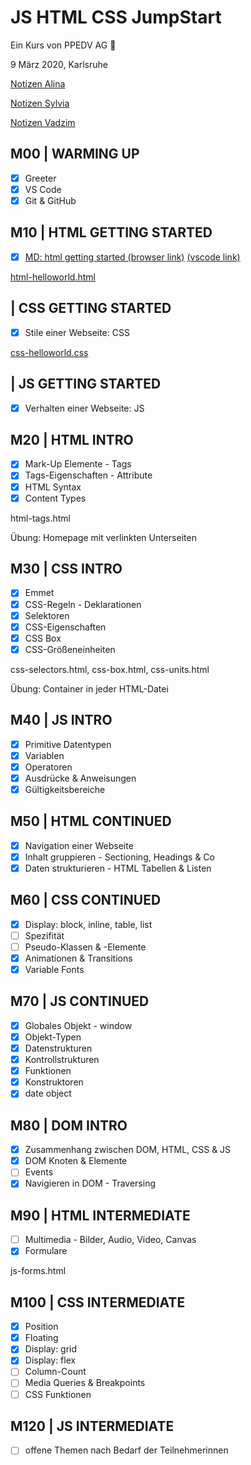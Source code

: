 # JS HTML CSS JumpStart

Ein Kurs von PPEDV AG :rocket:

9 März 2020, Karlsruhe

[Notizen Alina](./alina/a-notes.md)

[Notizen Sylvia](./sylvia/s-notes.md)

[Notizen Vadzim](./vadzim/v-notes.md)

## M00 | WARMING UP

- [x] Greeter
- [x] VS Code
- [x] Git & GitHub

## M10 | HTML GETTING STARTED

- [x] [MD: html getting started (browser link)](https://github.com/ppedvAG/JS-HTML-CSS-GK-KA-090320/blob/master/vadzim/theory-app/slides/HTML.md#html--getting-started) [(vscode link)](./vadzim/theory-app/slides/HTML.md#html--getting-started)

<!-- - [x] [MD: html getting started (vscode link)]() -->

[html-helloworld.html](./vadzim/theory-app/html-helloworld.html)



## | CSS GETTING STARTED

- [x] Stile einer Webseite: CSS

[css-helloworld.css](./vadzim/theory-app/css-hellowohhhgrld.css)



## | JS GETTING STARTED

- [x] Verhalten einer Webseite: JS

## M20 | HTML INTRO

- [x] Mark-Up Elemente - Tags
- [x] Tags-Eigenschaften - Attribute
- [x] HTML Syntax
- [x] Content Types

html-tags.html

Übung: Homepage mit verlinkten Unterseiten

## M30 | CSS INTRO

- [x] Emmet
- [x] CSS-Regeln - Deklarationen
- [x] Selektoren
- [x] CSS-Eigenschaften
- [x] CSS Box
- [x] CSS-Größeneinheiten

css-selectors.html, css-box.html, css-units.html

Übung: Container in jeder HTML-Datei

## M40 | JS INTRO

- [x] Primitive Datentypen
- [x] Variablen
- [x] Operatoren
- [x] Ausdrücke & Anweisungen
- [x] Gültigkeitsbereiche

## M50 | HTML CONTINUED

- [x] Navigation einer Webseite
- [x] Inhalt gruppieren - Sectioning, Headings & Co
- [x] Daten strukturieren - HTML Tabellen & Listen

## M60 | CSS CONTINUED

- [x] Display: block, inline, table, list
- [ ] Spezifität
- [ ] Pseudo-Klassen & -Elemente
- [x] Animationen & Transitions
- [x] Variable Fonts

## M70 | JS CONTINUED

- [x] Globales Objekt - window
- [x] Objekt-Typen
- [x] Datenstrukturen
- [x] Kontrollstrukturen
- [x] Funktionen
- [x] Konstruktoren
- [x] date object

## M80 | DOM INTRO

- [x] Zusammenhang zwischen DOM, HTML, CSS & JS
- [x] DOM Knoten & Elemente
- [ ] Events
- [x] Navigieren in DOM - Traversing

## M90 | HTML INTERMEDIATE

- [ ] Multimedia - Bilder, Audio, Video, Canvas
- [x] Formulare

js-forms.html

## M100 | CSS INTERMEDIATE

- [x] Position
- [x] Floating
- [x] Display: grid
- [x] Display: flex
- [ ] Column-Count
- [ ] Media Queries & Breakpoints
- [ ] CSS Funktionen

## M120 | JS INTERMEDIATE

- [ ] offene Themen nach Bedarf der Teilnehmerinnen
